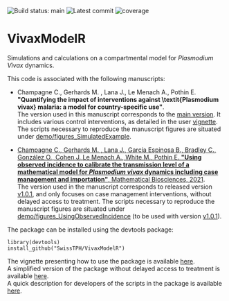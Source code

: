 ![Build status: main](https://img.shields.io/github/actions/workflow/status/SwissTPH/VivaxModelR/r.yml?branch=main&style=flat-square)
![Latest commit](https://img.shields.io/github/last-commit/SwissTPH/VivaxModelR/main?style=flat-square)
![coverage](https://img.shields.io/endpoint?url=https://gist.githubusercontent.com/clchampag/691fea8285290758f43b48ce17806edd/raw/vivax_sto.json)

# VivaxModelR

Simulations and calculations on a compartmental model for *Plasmodium Vivax* dynamics.

This code is associated with the following manuscripts:
- Champagne C., Gerhards M. , Lana J., Le Menach A., Pothin E.  **"Quantifying the impact of interventions against \textit{Plasmodium vivax} malaria: a model for country-specific use"**.  
The version used in this manuscript corresponds to the [main version](https://github.com/SwissTPH/VivaxModelR). It includes various control interventions, as detailed in the user [vignette](https://swisstph.github.io/VivaxModelR/articles/vivaxmodelr_delay.html). The scripts necessary to reproduce the manuscript figures are situated under [demo/figures_SimulatedExample](https://github.com/SwissTPH/VivaxModelR/tree/main/demo/figures_SimulatedExample). 

- [Champagne C., Gerhards M. , Lana J., García Espinosa B., Bradley C., González O., Cohen J.,Le Menach A., White M., Pothin E.  **"Using observed incidence to calibrate the transmission level of a mathematical model for *Plasmodium vivax* dynamics including case management and importation"**, Mathematical Biosciences, 2021](https://www.sciencedirect.com/science/article/pii/S0025556421001541).  
The version used in the manuscript corresponds to released version [v1.0.1](https://github.com/SwissTPH/VivaxModelR/tree/v1.0.1), and only focuses on case management interventions, without delayed access to treatment. The scripts necessary to reproduce the manuscript figures are situated under [demo/figures_UsingObservedIncidence](https://github.com/SwissTPH/VivaxModelR/tree/main/demo/figures_UsingObservedIncidence) (to be used with version [v1.0.1](https://github.com/SwissTPH/VivaxModelR/tree/v1.0.1)).  



The package can be installed using the devtools package:  

```{r}
library(devtools)  
install_github("SwissTPH/VivaxModelR")
```

The vignette presenting how to use the package is available [here](https://swisstph.github.io/VivaxModelR/articles/vivaxmodelr_delay.html).  
A simplified version of the package without delayed access to treatment is available [here](https://swisstph.github.io/VivaxModelR/articles/vivaxmodelr.html).  
A quick description for developers of the scripts in the package is available [here](https://swisstph.github.io/VivaxModelR/articles/vivaxmodelr_dev_doc.html).


